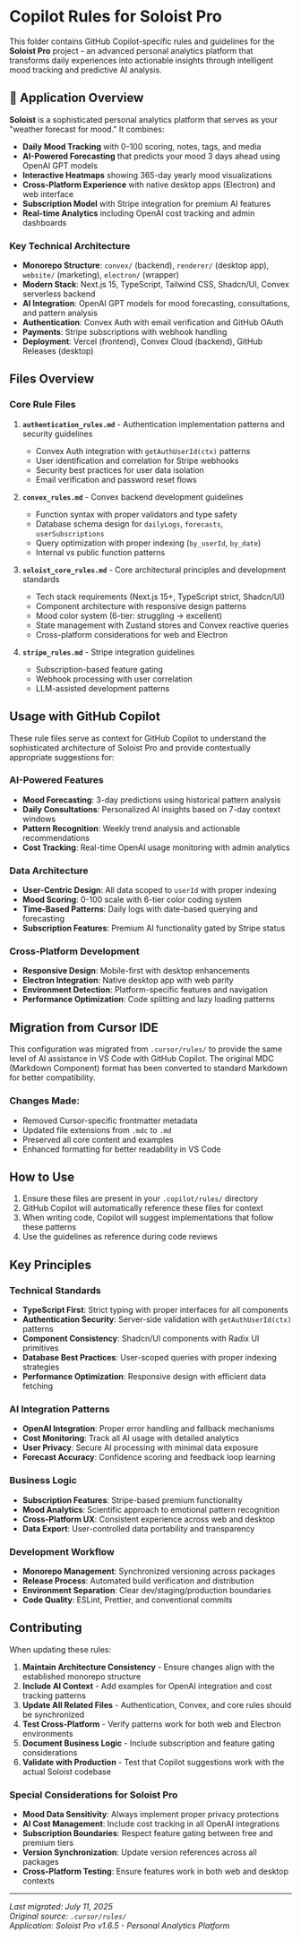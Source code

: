# Copilot Rules for Soloist Pro

This folder contains GitHub Copilot-specific rules and guidelines for the **Soloist Pro** project - an advanced personal analytics platform that transforms daily experiences into actionable insights through intelligent mood tracking and predictive AI analysis.

## 🎯 Application Overview

**Soloist** is a sophisticated personal analytics platform that serves as your "weather forecast for mood." It combines:

- **Daily Mood Tracking** with 0-100 scoring, notes, tags, and media
- **AI-Powered Forecasting** that predicts your mood 3 days ahead using OpenAI GPT models
- **Interactive Heatmaps** showing 365-day yearly mood visualizations
- **Cross-Platform Experience** with native desktop apps (Electron) and web interface
- **Subscription Model** with Stripe integration for premium AI features
- **Real-time Analytics** including OpenAI cost tracking and admin dashboards

### Key Technical Architecture
- **Monorepo Structure**: `convex/` (backend), `renderer/` (desktop app), `website/` (marketing), `electron/` (wrapper)
- **Modern Stack**: Next.js 15, TypeScript, Tailwind CSS, Shadcn/UI, Convex serverless backend
- **AI Integration**: OpenAI GPT models for mood forecasting, consultations, and pattern analysis
- **Authentication**: Convex Auth with email verification and GitHub OAuth
- **Payments**: Stripe subscriptions with webhook handling
- **Deployment**: Vercel (frontend), Convex Cloud (backend), GitHub Releases (desktop)

## Files Overview

### Core Rule Files

1. **`authentication_rules.md`** - Authentication implementation patterns and security guidelines
   - Convex Auth integration with `getAuthUserId(ctx)` patterns
   - User identification and correlation for Stripe webhooks
   - Security best practices for user data isolation
   - Email verification and password reset flows

2. **`convex_rules.md`** - Convex backend development guidelines
   - Function syntax with proper validators and type safety
   - Database schema design for `dailyLogs`, `forecasts`, `userSubscriptions`
   - Query optimization with proper indexing (`by_userId`, `by_date`)
   - Internal vs public function patterns

3. **`soloist_core_rules.md`** - Core architectural principles and development standards
   - Tech stack requirements (Next.js 15+, TypeScript strict, Shadcn/UI)
   - Component architecture with responsive design patterns
   - Mood color system (6-tier: struggling → excellent)
   - State management with Zustand stores and Convex reactive queries
   - Cross-platform considerations for web and Electron

4. **`stripe_rules.md`** - Stripe integration guidelines
   - Subscription-based feature gating
   - Webhook processing with user correlation
   - LLM-assisted development patterns

## Usage with GitHub Copilot

These rule files serve as context for GitHub Copilot to understand the sophisticated architecture of Soloist Pro and provide contextually appropriate suggestions for:

### AI-Powered Features
- **Mood Forecasting**: 3-day predictions using historical pattern analysis
- **Daily Consultations**: Personalized AI insights based on 7-day context windows
- **Pattern Recognition**: Weekly trend analysis and actionable recommendations
- **Cost Tracking**: Real-time OpenAI usage monitoring with admin analytics

### Data Architecture
- **User-Centric Design**: All data scoped to `userId` with proper indexing
- **Mood Scoring**: 0-100 scale with 6-tier color coding system
- **Time-Based Patterns**: Daily logs with date-based querying and forecasting
- **Subscription Features**: Premium AI functionality gated by Stripe status

### Cross-Platform Development
- **Responsive Design**: Mobile-first with desktop enhancements
- **Electron Integration**: Native desktop app with web parity
- **Environment Detection**: Platform-specific features and navigation
- **Performance Optimization**: Code splitting and lazy loading patterns

## Migration from Cursor IDE

This configuration was migrated from `.cursor/rules/` to provide the same level of AI assistance in VS Code with GitHub Copilot. The original MDC (Markdown Component) format has been converted to standard Markdown for better compatibility.

### Changes Made:

- Removed Cursor-specific frontmatter metadata
- Updated file extensions from `.mdc` to `.md`
- Preserved all core content and examples
- Enhanced formatting for better readability in VS Code

## How to Use

1. Ensure these files are present in your `.copilot/rules/` directory
2. GitHub Copilot will automatically reference these files for context
3. When writing code, Copilot will suggest implementations that follow these patterns
4. Use the guidelines as reference during code reviews

## Key Principles

### Technical Standards
- **TypeScript First**: Strict typing with proper interfaces for all components
- **Authentication Security**: Server-side validation with `getAuthUserId(ctx)` patterns
- **Component Consistency**: Shadcn/UI components with Radix UI primitives
- **Database Best Practices**: User-scoped queries with proper indexing strategies
- **Performance Optimization**: Responsive design with efficient data fetching

### AI Integration Patterns
- **OpenAI Integration**: Proper error handling and fallback mechanisms
- **Cost Monitoring**: Track all AI usage with detailed analytics
- **User Privacy**: Secure AI processing with minimal data exposure
- **Forecast Accuracy**: Confidence scoring and feedback loop learning

### Business Logic
- **Subscription Features**: Stripe-based premium functionality
- **Mood Analytics**: Scientific approach to emotional pattern recognition
- **Cross-Platform UX**: Consistent experience across web and desktop
- **Data Export**: User-controlled data portability and transparency

### Development Workflow
- **Monorepo Management**: Synchronized versioning across packages
- **Release Process**: Automated build verification and distribution
- **Environment Separation**: Clear dev/staging/production boundaries
- **Code Quality**: ESLint, Prettier, and conventional commits

## Contributing

When updating these rules:

1. **Maintain Architecture Consistency** - Ensure changes align with the established monorepo structure
2. **Include AI Context** - Add examples for OpenAI integration and cost tracking patterns
3. **Update All Related Files** - Authentication, Convex, and core rules should be synchronized
4. **Test Cross-Platform** - Verify patterns work for both web and Electron environments
5. **Document Business Logic** - Include subscription and feature gating considerations
6. **Validate with Production** - Test that Copilot suggestions work with the actual Soloist codebase

### Special Considerations for Soloist Pro
- **Mood Data Sensitivity**: Always implement proper privacy protections
- **AI Cost Management**: Include cost tracking in all OpenAI integrations  
- **Subscription Boundaries**: Respect feature gating between free and premium tiers
- **Version Synchronization**: Update version references across all packages
- **Cross-Platform Testing**: Ensure features work in both web and desktop contexts

---

*Last migrated: July 11, 2025*  
*Original source: `.cursor/rules/`*  
*Application: Soloist Pro v1.6.5 - Personal Analytics Platform*
